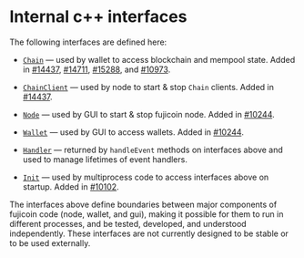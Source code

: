 # Internal c++ interfaces

The following interfaces are defined here:

* [`Chain`](chain.h) — used by wallet to access blockchain and mempool state. Added in [#14437](https://github.com/fujicoin/fujicoin/pull/14437), [#14711](https://github.com/fujicoin/fujicoin/pull/14711), [#15288](https://github.com/fujicoin/fujicoin/pull/15288), and [#10973](https://github.com/fujicoin/fujicoin/pull/10973).

* [`ChainClient`](chain.h) — used by node to start & stop `Chain` clients. Added in [#14437](https://github.com/fujicoin/fujicoin/pull/14437).

* [`Node`](node.h) — used by GUI to start & stop fujicoin node. Added in [#10244](https://github.com/fujicoin/fujicoin/pull/10244).

* [`Wallet`](wallet.h) — used by GUI to access wallets. Added in [#10244](https://github.com/fujicoin/fujicoin/pull/10244).

* [`Handler`](handler.h) — returned by `handleEvent` methods on interfaces above and used to manage lifetimes of event handlers.

* [`Init`](init.h) — used by multiprocess code to access interfaces above on startup. Added in [#10102](https://github.com/fujicoin/fujicoin/pull/10102).

The interfaces above define boundaries between major components of fujicoin code (node, wallet, and gui), making it possible for them to run in different processes, and be tested, developed, and understood independently. These interfaces are not currently designed to be stable or to be used externally.
